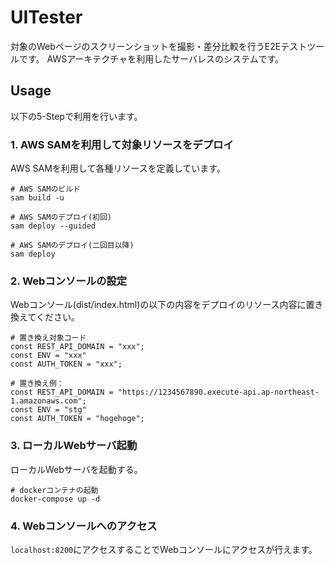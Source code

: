 # UITester

対象のWebページのスクリーンショットを撮影・差分比較を行うE2Eテストツールです。
AWSアーキテクチャを利用したサーバレスのシステムです。

## Usage

以下の5-Stepで利用を行います。

### 1. AWS SAMを利用して対象リソースをデプロイ
AWS SAMを利用して各種リソースを定義しています。

```
# AWS SAMのビルド
sam build -u

# AWS SAMのデプロイ(初回)
sam deploy --guided

# AWS SAMのデプロイ(二回目以降)
sam deploy
```

### 2. Webコンソールの設定
Webコンソール(dist/index.html)の以下の内容をデプロイのリソース内容に置き換えてください。

``` 
# 置き換え対象コード
const REST_API_DOMAIN = "xxx";
const ENV = "xxx"
const AUTH_TOKEN = "xxx";

# 置き換え例：
const REST_API_DOMAIN = "https://1234567890.execute-api.ap-northeast-1.amazonaws.com";
const ENV = "stg"
const AUTH_TOKEN = "hogehoge";
```

### 3. ローカルWebサーバ起動
ローカルWebサーバを起動する。

```
# dockerコンテナの起動
docker-compose up -d
```

### 4. Webコンソールへのアクセス
`localhost:8200`にアクセスすることでWebコンソールにアクセスが行えます。